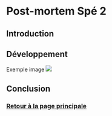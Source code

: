 # Post-mortem Spé 2

## Introduction

 
## Développement
Exemple image
![](https://worgaros.github.io/Images/openwin.gif)

## Conclusion



### [Retour à la page principale](https://worgaros.github.io/)


